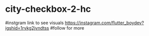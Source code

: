 # city-checkbox-2-hc
#instgram link to see visuals
https://instagram.com/flutter_boydev?igshid=1rykg2jvndtss
#follow for more
